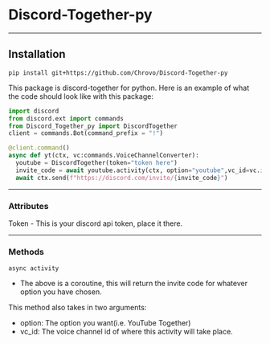 # Discord-Together-py

---

## Installation
`pip install git+https://github.com/Chrovo/Discord-Together-py`

This package is discord-together for python. Here is an example of what the code should look like with this package:
```python
import discord
from discord.ext import commands
from Discord_Together_py import DiscordTogether
client = commands.Bot(command_prefix = "!")

@client.command()
async def yt(ctx, vc:commands.VoiceChannelConverter):
  youtube = DiscordTogether(token="token here")
  invite_code = await youtube.activity(ctx, option="youtube",vc_id=vc.id)
  await ctx.send(f"https://discord.com/invite/{invite_code}")
```
---

### Attributes

Token - This is your discord api token, place it there.

---

### Methods
`async activity`
- The above is a coroutine, this will return the invite code for whatever option you have chosen.

This method also takes in two arguments:
- option: The option you want(i.e. YouTube Together)
- vc_id: The voice channel id of where this activity will take place.
